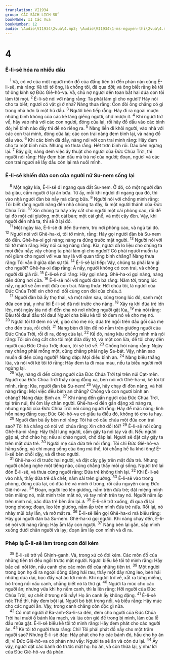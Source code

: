 ```yaml
---
translation: VI1934
group: CÁC SÁCH LỊCH-SỬ
bookName: II Các Vua 
bookNumber: 12
audio: \Audio\VI1934\2vua\4.mp3; \Audio\VI1934\1-ms-nguyen-thi\2vua\4.mp3
---
```


<div class="title"><h1>4</h1><h3>Ê-li-sê hóa ra nhiều dầu</h3></div>
<span class="verse 2vua_4_1"> <sup>1</sup> Vả, có vợ của một người môn đồ của đấng tiên tri đến phàn nàn cùng Ê-li-sê, mà rằng: Kẻ tôi tớ ông, là chồng tôi, đã qua đời; và ông biết rằng kẻ tôi tớ ông kính sợ Đức Giê-hô-va. Vả, chủ nợ người đến toan bắt hai đứa con tôi làm tôi mọi. </span>
<span class="verse 2vua_4_2"><sup>2</sup> Ê-li-sê nói với nàng rằng: Ta phải làm gì cho ngươi? Hãy nói cho ta biết; ngươi có vật gì ở nhà? Nàng thưa rằng: Con đòi ông chẳng có gì trong nhà hơn là một hũ dầu. </span>
<span class="verse 2vua_4_3"><sup>3</sup> Người bèn tiếp rằng: Hãy đi ra ngoài mượn những bình không của các kẻ láng giềng ngươi, chớ mượn ít. </span>
<span class="verse 2vua_4_4"><sup>4</sup> Khi ngươi trở về, hãy vào nhà với các con ngươi, đóng cửa lại, rồi hãy đổ dầu vào các bình đó; hễ bình nào đầy thì để nó riêng ra. </span>
<span class="verse 2vua_4_5"><sup>5</sup> Nàng liền đi khỏi người, vào nhà với các con trai mình, đóng cửa lại; các con trai nàng đem bình lại, và nàng đổ dầu vào. </span>
<span class="verse 2vua_4_6"><sup>6</sup> Khi các bình đã đầy, nàng nói với con trai mình rằng: Hãy đem cho ta một bình nữa. Nhưng nó thưa rằng: Hết trơn bình rồi. Dầu bèn ngừng lại. </span>
<span class="verse 2vua_4_7"><sup>7</sup> Bấy giờ, nàng đem việc ấy thuật cho người của Đức Chúa Trời, thì người nói rằng: Hãy đem bán dầu mà trả nợ của ngươi; đoạn, ngươi và các con trai ngươi sẽ lấy dầu còn lại mà nuôi mình. <br/></span>
<div class="title"><h3>Ê-li-sê khiến đứa con của người nữ Su-nem sống lại</h3></div>
<span class="verse 2vua_4_8"> <sup>8</sup> Một ngày kia, Ê-li-sê đi ngang qua đất Su-nem. Ở đó, có một người đàn bà giàu, cầm người ở lại ăn bữa. Từ ấy, mỗi khi người đi ngang qua đó, thì vào nhà người đàn bà nầy mà dùng bữa. </span>
<span class="verse 2vua_4_9"><sup>9</sup> Người nói với chồng mình rằng: Tôi biết rằng người năng đến nhà chúng ta đây, là một người thánh của Đức Chúa Trời. </span>
<span class="verse 2vua_4_10"><sup>10</sup> Xin chúng ta hãy xây cất cho người một cái phòng cao, rồi để tại đó một cái giường, một cái bàn; một cái ghế, và một cây đèn. Vậy, khi người đến nhà ta, thì sẽ ở lại đó. <br/></span>
<span class="verse 2vua_4_11"> <sup>11</sup> Một ngày kia, Ê-li-sê đi đến Su-nem, trọ nơi phòng cao, và ngủ tại đó. </span>
<span class="verse 2vua_4_12"><sup>12</sup> Người nói với Ghê-ha-xi, tôi tớ mình, rằng: Hãy gọi người đàn bà Su-nem đó đến. Ghê-ha-xi gọi nàng; nàng ra đứng trước mặt người. </span>
<span class="verse 2vua_4_13"><sup>13</sup> Người nói với tôi tớ mình rằng: Hãy nói cùng nàng rằng: Kìa, ngươi đã lo liệu cho chúng ta mọi điều nầy; vậy chúng ta phải làm gì cho ngươi? Có phải ngươi muốn ta nói giùm cho ngươi với vua hay là với quan tổng binh chăng? Nàng thưa rằng: Tôi vẫn ở giữa dân sự tôi. </span>
<span class="verse 2vua_4_14"><sup>14</sup> Ê-li-sê lại tiếp: Vậy, chúng ta phải làm gì cho người? Ghê-ha-xi đáp rằng: À nầy, người không có con trai, và chồng người đã già rồi. </span>
<span class="verse 2vua_4_15"><sup>15</sup> Ê-li-sê nói rằng: Hãy gọi nàng. Ghê-ha-xi gọi nàng, nàng đến đứng nơi cửa. </span>
<span class="verse 2vua_4_16"><sup>16</sup> Ê-li-sê nói với người đàn bà rằng: Năm tới, trong lúc nầy, ngươi sẽ ẵm một đứa con trai. Nàng thưa: Hỡi chúa tôi, là người của Đức Chúa Trời! xin chớ nói dối cùng con đòi của chúa.<a data-toggle="tooltip" data-placement="bottom" title="Sa 18:4">⚓</a><br/></span>
<span class="verse 2vua_4_17"> <sup>17</sup> Người đàn bà ấy thọ thai, và một năm sau, cũng trong lúc đó, sanh một đứa con trai, y như lời Ê-li-sê đã nói trước cho nàng. </span>
<span class="verse 2vua_4_18"><sup>18</sup> Xảy ra khi đứa trẻ lớn lên, một ngày kia nó đi đến cha nó nơi những người gặt lúa, </span>
<span class="verse 2vua_4_19"><sup>19</sup> mà nói rằng: Đầu tôi đau! đầu tôi đau! Người cha biểu kẻ tôi tớ đem nó về cho mẹ nó. </span>
<span class="verse 2vua_4_20"><sup>20</sup> Người tôi tớ đem nó về, giao cho mẹ nó; đứa trẻ ngồi trên đầu gối của mẹ cho đến trưa, rồi chết. </span>
<span class="verse 2vua_4_21"><sup>21</sup> Nàng bèn đi lên để nó nằm trên giường người của Đức Chúa Trời, rồi đi ra, đóng cửa lại. </span>
<span class="verse 2vua_4_22"><sup>22</sup> Kế đó, nàng kêu chồng mình mà nói rằng: Tôi xin ông cắt cho tôi một đứa đầy tớ, và một con lừa, để tôi chạy đến người của Đức Chúa Trời; đoạn, tôi sẽ trở về. </span>
<span class="verse 2vua_4_23"><sup>23</sup> Chồng hỏi nàng rằng: Ngày nay chẳng phải mồng một, cũng chẳng phải ngày Sa-bát. Vậy, nhân sao muốn đi đến cùng người? Nàng đáp: Mọi điều bình an. </span>
<span class="verse 2vua_4_24"><sup>24</sup> Nàng biểu thắng lừa, và nói với kẻ tôi tớ rằng: Hãy đem ta đi mau mau, nếu ta biểu ngươi mới ngừng lại. <br/></span>
<span class="verse 2vua_4_25"> <sup>25</sup> Vậy, nàng đi đến cùng người của Đức Chúa Trời tại trên núi Cạt-mên. Người của Đức Chúa Trời thấy nàng đằng xa, bèn nói với Ghê-ha-xi, kẻ tôi tớ mình, rằng: Kìa, người đàn bà Su-nem! </span>
<span class="verse 2vua_4_26"><sup>26</sup> Vậy, hãy chạy đi đón nàng, và hỏi nàng rằng: Mọi việc đều bình an chăng? Chồng và con ngươi bình an chăng? Nàng đáp: Bình an. </span>
<span class="verse 2vua_4_27"><sup>27</sup> Khi nàng đến gần người của Đức Chúa Trời, tại trên núi, thì ôm lấy chân người. Ghê-ha-xi đến gần đặng xô nàng ra, nhưng người của Đức Chúa Trời nói cùng người rằng: Hãy để mặc nàng; linh hồn nàng đắng cay; Đức Giê-hô-va có giấu ta điều đó, không tỏ cho ta hay. <br/></span>
<span class="verse 2vua_4_28"> <sup>28</sup> Người đàn bà ấy bèn nói rằng: Tôi há có cầu chúa một đứa con trai sao? Tôi há chẳng có nói với chúa rằng: Xin chớ dối tôi? </span>
<span class="verse 2vua_4_29"><sup>29</sup> Ê-li-sê nói cùng Ghê-ha-xi rằng: Hãy thắt lưng ngươi, cầm gậy ta nơi tay và đi. Nếu ngươi gặp ai, chớ chào họ; nếu ai chào ngươi, chớ đáp lại. Ngươi sẽ đặt cây gậy ta trên mặt đứa trẻ. </span>
<span class="verse 2vua_4_30"><sup>30</sup> Người mẹ của đứa trẻ nói rằng: Tôi chỉ Đức Giê-hô-va hằng sống, và chỉ mạng sống của ông mà thề, tôi chẳng hề lìa khỏi ông! Ê-li-sê bèn chỗi dậy, và đi theo người. <br/></span>
<span class="verse 2vua_4_31"> <sup>31</sup> Ghê-ha-xi đi trước hai người, và đặt cây gậy trên mặt đứa trẻ. Nhưng người chẳng nghe một tiếng nào, cũng chẳng thấy mòi gì sống. Người trở lại đón Ê-li-sê, và thưa cùng người rằng: Đứa trẻ không tỉnh lại. </span>
<span class="verse 2vua_4_32"><sup>32</sup> Khi Ê-li-sê vào nhà, thấy đứa trẻ đã chết, nằm sải trên giường. </span>
<span class="verse 2vua_4_33"><sup>33</sup> Ê-li-sê vào trong phòng, đóng cửa lại, có đứa trẻ và mình ở trong, rồi cầu nguyện cùng Đức Giê-hô-va. </span>
<span class="verse 2vua_4_34"><sup>34</sup> Đoạn, người leo lên giường, nằm trên đứa trẻ; đặt miệng mình trên miệng nó, mắt mình trên mắt nó, và tay mình trên tay nó. Người nằm ấp trên mình nó, xác đứa trẻ bèn ấm lại.<a data-toggle="tooltip" data-placement="bottom" title="1Vua 17:21">⚓</a></span>
<span class="verse 2vua_4_35"><sup>35</sup> Ê-li-sê trở xuống, đi qua đi lại trong phòng; đoạn, leo lên giường, nằm ấp trên mình đứa trẻ nữa. Rốt lại, nó nhảy mũi bảy lần, và mở mắt ra. </span>
<span class="verse 2vua_4_36"><sup>36</sup> Ê-li-sê liền gọi Ghê-ha-xi mà biểu rằng: Hãy gọi người đàn bà Su-nem. Ghê-ha-xi gọi người. Khi nàng chạy đến, Ê-li-sê nói với nàng rằng: Hãy ẵm lấy con ngươi. </span>
<span class="verse 2vua_4_37"><sup>37</sup> Nàng bèn lại gần, sấp mình xuống dưới chân người và lạy; đoạn ẵm lấy con mình và đi ra. <br/></span>
<div class="title"><h3>Phép lạ Ê-li-sê làm trong cơn đói kém</h3></div>
<span class="verse 2vua_4_38"> <sup>38</sup> Ê-li-sê trở về Ghinh-ganh. Vả, trong xứ có đói kém. Các môn đồ của những tiên tri đều ngồi trước mặt người. Người biểu kẻ tôi tớ mình rằng: Hãy bắc cái nồi lớn, nấu canh cho các môn đồ của những tiên tri. </span>
<span class="verse 2vua_4_39"><sup>39</sup> Một người trong bọn họ đi ra ngoài đồng đặng hái rau, thấy một dây rừng leo, bèn hái những dưa dại, bọc đầy vạt áo tơi mình. Khi người trở về, xắt ra từng miếng, bỏ trong nồi nấu canh, chẳng biết nó là thứ gì. </span>
<span class="verse 2vua_4_40"><sup>40</sup> Người ta múc cho các người ăn; nhưng vừa khi họ nếm canh, thì la lên rằng: Hỡi người của Đức Chúa Trời, sự chết ở trong nồi nầy! Họ ăn canh ấy không đặng. </span>
<span class="verse 2vua_4_41"><sup>41</sup> Ê-li-sê nói: Thế thì, hãy đem bột lại. Người bỏ bột trong nồi, và biểu rằng: Hãy múc cho các người ăn. Vậy, trong canh chẳng còn độc gì nữa. <br/></span>
<span class="verse 2vua_4_42"> <sup>42</sup> Có một người ở Ba-anh-Sa-li-sa đến, đem cho người của Đức Chúa Trời hai mươi ổ bánh lúa mạch, và lúa còn gié để trong bị mình, làm của lễ đầu mùa gặt. Ê-li-sê biểu kẻ tôi tớ mình rằng: Hãy đem phát cho các người ăn. </span>
<span class="verse 2vua_4_43"><sup>43</sup> Kẻ tôi tớ người thưa rằng: Chi! Tôi phải phát đồ nầy cho một trăm người sao? Nhưng Ê-li-sê đáp: Hãy phát cho họ các bánh đó, hầu cho họ ăn đi; vì Đức Giê-hô-va có phán như vầy: Người ta sẽ ăn và còn dư lại. </span>
<span class="verse 2vua_4_44"><sup>44</sup> Ấy vậy, người đặt các bánh đó trước mặt họ: họ ăn, và còn thừa lại, y như lời của Đức Giê-hô-va đã phán. <br/></span>

